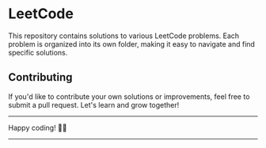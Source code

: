 
# LeetCode

This repository contains solutions to various LeetCode problems. Each problem is organized into its own folder, making it easy to navigate and find specific solutions.


## Contributing

If you'd like to contribute your own solutions or improvements, feel free to submit a pull request. Let's learn and grow together!

---

Happy coding! 🚀🔥

---

